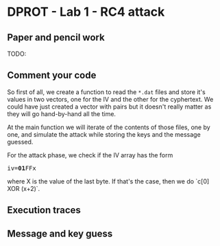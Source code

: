 # DPROT - Lab 1 - RC4 attack

## Paper and pencil work
TODO:

## Comment your code
So first of all, we create a function to read the `*.dat` files and store it's values in two vectors, one for the IV and the other for the cyphertext. We could have just created a vector with pairs but it doesn't really matter as they will go hand-by-hand all the time.

At the main function we will iterate of the contents of those files, one by one, and simulate the attack while storing the keys and the message guessed.

For the attack phase, we check if the IV array has the form
<pre>iv=<b>01</b>FFx</pre> where X is the value of the last byte. If that's the case, then we do `c[0] XOR (x+2)`.

## Execution traces


## Message and key guess
